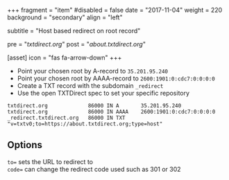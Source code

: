 +++
fragment = "item"
#disabled = false
date = "2017-11-04"
weight = 220
background = "secondary"
align = "left"

subtitle = "Host based redirect on root record"

pre = "*txtdirect.org*"
post = "*about.txtdirect.org*"

[asset]
  icon = "fas fa-arrow-down"
+++

* Point your chosen root by A-record to `35.201.95.240`
* Point your chosen root by AAAA-record to `2600:1901:0:cdc7:0:0:0:0`
* Create a TXT record with the subdomain `_redirect`
* Use the open TXTDirect spec to set your specific repository

```text
txtdirect.org             86000 IN A       35.201.95.240
txtdirect.org             86000 IN AAAA    2600:1901:0:cdc7:0:0:0:0
_redirect.txtdirect.org   86000 IN TXT     "v=txtv0;to=https://about.txtdirect.org;type=host"
```

## Options
`to=` sets the URL to redirect to  
`code=` can change the redirect code used such as 301 or 302
